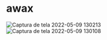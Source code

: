 # awax
 
![Captura de tela 2022-05-09 130213](https://user-images.githubusercontent.com/91570669/167415958-521c7351-7b1f-4296-8695-ecdfecdaba13.png)
![Captura de tela 2022-05-09 130108](https://user-images.githubusercontent.com/91570669/167415971-e6423f2c-1ad2-4826-8c6b-c3c1ddf6b237.png)
